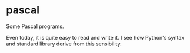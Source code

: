 # pascal

Some Pascal programs.

Even today, it is quite easy to read and write it.
I see how Python's syntax and standard library derive from this sensibility.
